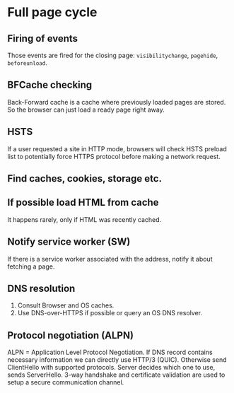# Full page cycle

## Firing of events

Those events are fired for the closing page: `visibilitychange`, `pagehide`, 
`beforeunload`.

## BFCache checking

Back-Forward cache is a cache where previously loaded pages are stored. So 
the browser can just load a ready page right away.

## HSTS

If a user requested a site in HTTP mode, browsers will check HSTS preload 
list to potentially force HTTPS protocol before making a network request.

## Find caches, cookies, storage etc.

## If possible load HTML from cache

It happens rarely, only if HTML was recently cached.

## Notify service worker (SW)

If there is a service worker associated with the address, notify it about
fetching a page.

## DNS resolution

1. Consult Browser and OS caches.
2. Use DNS-over-HTTPS if possible or query an OS DNS resolver.

## Protocol negotiation (ALPN)

ALPN = Application Level Protocol Negotiation.
If DNS record contains necessary information we can directly use HTTP/3 (QUIC).
Otherwise send ClientHello with supported protocols. Server decides which one
to use, sends ServerHello. 3-way handshake and certificate validation are used
to setup a secure communication channel.



